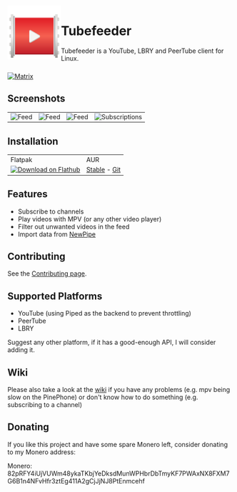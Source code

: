 <img align="left" style="vertical-align: middle" width="120" height="120" src="/data/icons/de.schmidhuberj.tubefeeder.svg">

# Tubefeeder

Tubefeeder is a YouTube, LBRY and PeerTube client for Linux.

###

[![Matrix](https://img.shields.io/badge/Matrix-Join-brightgreen)](https://matrix.to/#/#tubefeeder:matrix.org)

## Screenshots
<table>
  <tr>
    <td>
      <img src="/data/screenshots/tubefeeder_screenshot_feed.png" alt="Feed" width="400"/>
    </td>
    <td>
      <img src="/data/screenshots/tubefeeder_screenshot_watch_later.png" alt="Feed" width="400"/>
    </td>
    <td>
      <img src="/data/screenshots/tubefeeder_screenshot_filters.png" alt="Feed" width="400"/>
    </td>
    <td>
      <img src="/data/screenshots/tubefeeder_screenshot_subscriptions.png" alt="Subscriptions" width="400"/>
    </td>
    <tr>
</table>

## Installation

<table>
  <tr>
    <td>Flatpak</td>
    <td>AUR</td>
  </tr>
  <tr>
    <td>
      <a href='https://flathub.org/apps/details/de.schmidhuberj.tubefeeder'><img width='130' alt='Download on Flathub' src='https://flathub.org/assets/badges/flathub-badge-en.png'/></a>
    </td>
    <td>
      <a href='https://aur.archlinux.org/packages/tubefeeder'>Stable</a> - <a href='https://aur.archlinux.org/packages/tubefeeder-git'>Git</a>
    </td>
  </tr>
</table>

## Features
- Subscribe to channels
- Play videos with MPV (or any other video player)
- Filter out unwanted videos in the feed
- Import data from [NewPipe](https://github.com/TeamNewPipe/NewPipe/)

## Contributing

See the [Contributing page](CONTRIBUTING.md).

## Supported Platforms

- YouTube (using Piped as the backend to prevent throttling)
- PeerTube
- LBRY

Suggest any other platform, if it has a good-enough API, I will consider adding it.

## Wiki

Please also take a look at the [wiki](http://www.tubefeeder.de/wiki/) if you have any problems (e.g. mpv being slow on the PinePhone) or don't know how to do something (e.g. subscribing to a channel)

## Donating

If you like this project and have some spare Monero left, consider donating to my Monero address:

Monero: 82pRFY4iUjVUWm48ykaTKbjYeDksdMunWPHbrDbTmyKF7PWAxNX8FXM7G6B1n4NFvHfr3ztEg411A2gCjJjNJ8PtEnmcehf
